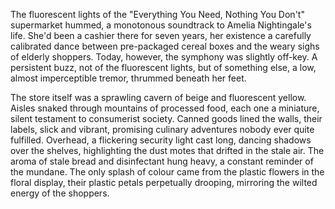 The fluorescent lights of the "Everything You Need, Nothing You Don't" supermarket hummed, a monotonous soundtrack to Amelia Nightingale's life.  She'd been a cashier there for seven years, her existence a carefully calibrated dance between pre-packaged cereal boxes and the weary sighs of elderly shoppers.  Today, however, the symphony was slightly off-key.  A persistent buzz, not of the fluorescent lights, but of something else, a low, almost imperceptible tremor, thrummed beneath her feet.

The store itself was a sprawling cavern of beige and fluorescent yellow.  Aisles snaked through mountains of processed food, each one a miniature, silent testament to consumerist society.  Canned goods lined the walls, their labels, slick and vibrant, promising culinary adventures nobody ever quite fulfilled.  Overhead, a flickering security light cast long, dancing shadows over the shelves, highlighting the dust motes that drifted in the stale air.  The aroma of stale bread and disinfectant hung heavy, a constant reminder of the mundane.  The only splash of colour came from the plastic flowers in the floral display, their plastic petals perpetually drooping, mirroring the wilted energy of the shoppers.
